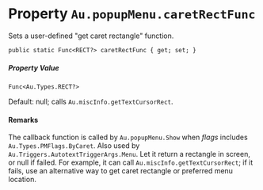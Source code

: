 # Property `Au.popupMenu.caretRectFunc`

Sets a user-defined "get caret rectangle" function.

```
public static Func<RECT?> caretRectFunc { get; set; }
```

##### Property Value

`Func<Au.Types.RECT?>`

Default: null; calls `Au.miscInfo.getTextCursorRect`.

#### Remarks

The callback function is called by `Au.popupMenu.Show` when *flags* includes `Au.Types.PMFlags.ByCaret`. Also used by `Au.Triggers.AutotextTriggerArgs.Menu`. Let it return a rectangle in screen, or null if failed. For example, it can call `Au.miscInfo.getTextCursorRect`; if it fails, use an alternative way to get caret rectangle or preferred menu location.